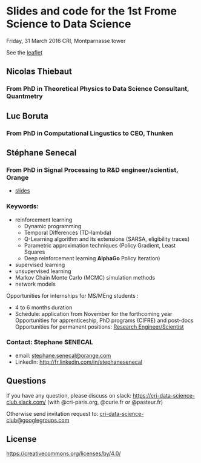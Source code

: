 # Slides and code for the 1st Frome Science to Data Science
Friday, 31 March 2016
CRI, Montparnasse tower 

See the [leaflet](./seminar_leaflet%231.jpg) 

## Nicolas Thiebaut 
### From PhD in Theoretical Physics to Data Science Consultant, Quantmetry

<!---* [slides](http://www.slideshare.net/gdumas/whole-brain-simulations-and-the-discrepancysimilarity-between-artificial-natural-neural-networks) -->

## Luc Boruta 
### From PhD in Computational Lingustics to CEO, Thunken


<!---* [slides](http://www.slideshare.net/gdumas/whole-brain-simulations-and-the-discrepancysimilarity-between-artificial-natural-neural-networks) -->

## Stéphane Senecal
### From PhD in Signal Processing to R&D engineer/scientist, Orange

* [slides](./From%20science%20to%20data%20science%20-%20SENECAL%202017.pdf) 

### Keywords: 
* reinforcement learning
  - Dynamic programming
  - Temporal Differences (TD-lambda)
  - Q-Learning algorithm and its extensions (SARSA, eligibility traces)
  - Parametric approximation techniques (Policy Gradient, Least Squares
  - Deep reinforcement learning **AlphaGo**
Policy Iteration)
* supervised learning
* unsupervised learning
* Markov Chain Monte Carlo (MCMC) simulation methods
* network models 

Opportunities for internships for MS/MEng students :
* 4 to 6 months duration
* Schedule: application from November for the forthcoming year
Opportunities for apprenticeship, PhD programs (CIFRE) and post-docs
Opportunities for permanent positions: [Research Engineer/Scientist](https://orange.jobs/site/en-home/)

### Contact: Stephane SENECAL
* email: stephane.senecal@orange.com
* LinkedIn: http://fr.linkedin.com/in/stephanesenecal


## Questions
If you have any question, please discuss on slack: https://cri-data-science-club.slack.com/ (with @cri-paris.org, @curie.fr or @pasteur.fr)

Otherwise send invitation request to: cri-data-science-club@googlegroups.com

## License
https://creativecommons.org/licenses/by/4.0/


